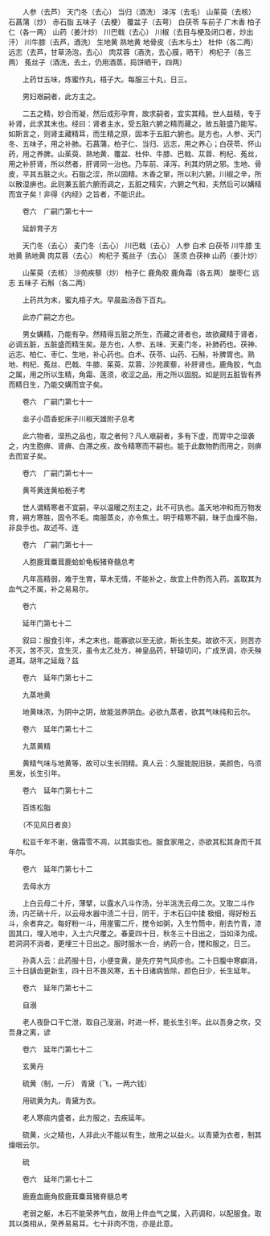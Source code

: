 <!-- { "loadSidebar": true } -->
　　人参（去芦） 天门冬（去心） 当归（酒洗） 泽泻（去毛） 山茱萸（去核） 石菖蒲（炒） 赤石脂 五味子（去梗） 覆盆子（去萼） 白茯苓 车前子 广木香 柏子仁（各一两） 山药（姜汁炒） 川巴戟（去心） 川椒（去目与梗及闭口者，炒出汗） 川牛膝（去芦，酒洗） 生地黄 熟地黄 地骨皮（去木与土） 杜仲（各二两） 远志（去芦，甘草汤泡，去心） 肉苁蓉（酒洗，去心膜，晒干） 枸杞子（各三两） 菟丝子（酒洗，去土，仍用酒蒸，捣饼晒干，四两）

　　上药廿五味，炼蜜作丸，梧子大。每服三十丸，日三。

　　男妇艰嗣者，此方主之。

　　二五之精，妙合而凝，然后成形孕育，故求嗣者，宜实其精。世人益精，专于补肾，此求其末也。经曰：肾者主水，受五脏六腑之精而藏之，故五脏盛乃能写。如斯言之，则肾主藏精耳，而生精之原，固本于五脏六腑也。是方也，人参、天门冬、五味子，用之补肺。石菖蒲，柏子仁、当归、远志，用之养心；白茯苓、怀山药，用之养脾。山茱萸、熟地黄、覆盆、杜仲、牛膝、巴戟、苁蓉、枸杞、菟丝，用之补肝肾，所以然者，肝肾同一治也。乃车前、泽泻，利其灼阴之邪。生地、骨皮，平其五脏之火。石脂之涩，所以固精。木香之窜，所以利六腑。川椒之辛，所以散湿痹也。此则兼五脏六腑而调之，五脏之精实，六腑之气和，夫然后可以媾精而宜子矣！非得《内经》之旨者，不能识此。

　　卷六　广嗣门第七十一

　　延龄育子方

　　天门冬（去心） 麦门冬（去心） 川巴戟（去心） 人参 白术 白茯苓 川牛膝 生地黄 熟地黄 肉苁蓉（去心） 枸杞子 菟丝子（去心） 莲须 白茯神 山药（姜汁炒）

　　山茱萸（去核） 沙苑疾藜（炒） 柏子仁 鹿角胶 鹿角霜（各五两） 酸枣仁 远志 五味子 石斛（各二两）

　　上药共为末，蜜丸梧子大。早晨盐汤吞下百丸。

　　此亦广嗣之方也。

　　男女媾精，乃能有孕。然精得五脏之所生，而藏之肾者也，故欲藏精于肾者，必调五脏，五脏盛而精生矣。是方也，人参、五味、天麦门冬，补肺药也。茯神、远志、柏仁、枣仁、生地，补心药也。白术、茯苓、山药、石斛，补脾胃也。熟地、枸杞、菟丝、巴戟、牛膝、茱萸、苁蓉、沙苑蒺藜，补肝肾也。鹿角胶，气血之属，用之所以生精，角霜、莲须，收涩之品，用之所以固脱。如是则五脏皆有养而精日生，乃能交媾而宜子矣。

　　卷六　广嗣门第七十一

　　韭子小茴香蛇床子川椒天雄附子总考

　　此六物者，湿热之品也，取之者何？凡人艰嗣者，多有下虚，而胃中之湿袭之，内生胞痹、肾痹、白滞之疾，故令精寒而不嗣也。能于此数物酌而用之，则痹去而宜子矣。

　　卷六　广嗣门第七十一

　　黄芩黄连黄柏栀子考

　　世人谓精寒者不宜嗣，辛以温暖之剂主之，此不可执也。盖天地冲和而万物发育，朔方寒胜，固令不毛。南服蒸炎，亦令焦土。明于精寒不嗣，昧于血燥不胎，非良手也。故述芩、连

　　卷六　广嗣门第七十一

　　人胞鹿茸麋茸鹿蛤蚧龟板猪脊髓总考

　　凡年高精弱，难于生育，草木无情，不能补之，故宜上件酌而入药。盖取其为血气之不属，补之易易尔。

　　卷六

　　延年门第七十二

　　叙曰：服食引年，术之末也，能寡欲以至无欲，斯长生矣。故欲不灭，则苦亦不灭，苦不灭，宜生灭，虽令太乙处方，神皇品药，轩辕切问，广成烹调，亦夭殃道耳。胡年之延哉？兹

　　卷六　延年门第七十二

　　九蒸地黄

　　地黄味浓，为阴中之阴，故能滋养阴血。必欲九蒸者，欲其气味纯和云尔。

　　卷六　延年门第七十二

　　九蒸黄精

　　黄精气味与地黄等，故可以生长阴精。真人云：久服能脱旧肤，美颜色，乌须黑发，长生引年。

　　卷六　延年门第七十二

　　百炼松脂

　　（不见风日者良）

　　松亘千年不谢，傲霜雪不凋，以其脂实也。服食家用之，亦欲其松其身而千其年尔。

　　卷六　延年门第七十二

　　去母水方

　　上白云母二十斤，薄擘，以露水八斗作汤，分半洮洗云母二次。又取二斗作汤，内芒硝十斤，以云母水器中渍二十日，阴干，于木石臼中揉 极细，得好粉五斗，余者弃之。每好粉一斗，用崖蜜二斤，搅令如粥，入生竹筒中，削去竹青，漆固其口，埋入地中，入土六尺覆之。春夏四十日，秋冬三十日出之，当如泽为成。若洞洞不消者，更埋三十日出之。服时服水一合，纳药一合，搅和服之，日三。

　　孙真人云：此药服十日，小便变黄，是先疗劳气风疹也。二十日腹中寒癖消，三十日龋齿更新生，四十日不畏风寒，五十日诸病皆除，颜色日少，长生延年。

　　卷六　延年门第七十二

　　自溺

　　老人夜卧口干亡泄，取自己溲溺，时进一杯，能长生引年。此以吾身之坎，交吾身之离，谚

　　卷六　延年门第七十二

　　玄黄丹

　　硫黄（制，一斤） 青黛（飞，一两六钱）

　　用硫黄为丸，青黛为衣。

　　老人寒痰内盛者，此方服之，去疾延年。

　　硫黄，火之精也，人非此火不能以有生，故用之以益火。以青黛为衣者，制其燥咽云尔。

　　硫

　　卷六　延年门第七十二

　　鹿鹿血鹿角胶鹿茸麋茸猪脊髓总考

　　老弱之躯，木石不能荣养气血，故用上件血气之属，入药调和，以配服食。取其以类相从，荣养易易耳。七十非肉不饱，亦是此意。

　　
